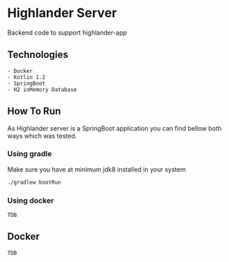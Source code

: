 # Highlander Server

Backend code to support highlander-app

## Technologies

    - Docker
    - Kotlin 1.2
    - SpringBoot
    - H2 inMemory Database

## How To Run

As Highlander server is a SpringBoot application you can find bellow both ways which was tested.

### Using gradle

Make sure you have at minimum jdk8 installed in your system

```bash
./gradlew bootRun
```

### Using docker

`TDB`

## Docker

`TDB`